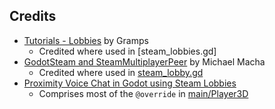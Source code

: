 ## Credits
- [Tutorials - Lobbies](https://godotsteam.com/tutorials/lobbies/) by Gramps
    - Credited where used in [steam_lobbies.gd]
- [GodotSteam and SteamMultiplayerPeer](https://michaelmacha.wordpress.com/2024/04/08/godotsteam-and-steammultiplayerpeer/) by Michael Macha
    - Credited where used in [steam_lobby.gd](/scenes/main/steam_lobby.gd)
- [Proximity Voice Chat in Godot using Steam Lobbies](https://www.youtube.com/watch?v=D4i9you1_IE)
    - Comprises most of the `@override` in [main/Player3D](/scenes/main/player_3d.gd)
